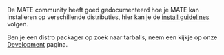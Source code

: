 <!--
.. link:
.. description:
.. tags:
.. date: 2020-03-03 23:55:31
.. title: Install
.. slug: install
-->

De MATE community heeft goed gedocumenteerd hoe je MATE kan installeren op verschillende distributies, hier kan je de
[install guidelines](https://wiki.mate-desktop.org/#!pages/download.md) volgen.

Ben je een distro packager op zoek naar tarballs, neem een kijkje op onze
[Development](/development/) pagina.
